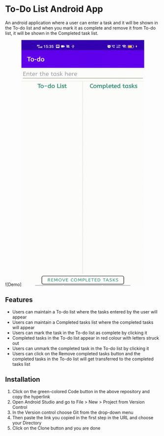 # To-Do List Android App
An android application where a user can enter a task and it will be shown in the To-do list and when you mark it as complete and remove it from To-do list, it will be shown in the Completed task list.

![Demo]<img src="https://github.com/bchinmay-star/To-do/blob/master/Screenrecording_20220202_153501.gif" width="400" height="800">

## Features
* Users can maintain a To-do list where the tasks entered by the user will appear
* Users can maintain a Completed tasks list where the completed tasks will appear
* Users can mark the task in the To-do list as complete by clicking it
* Completed tasks in the To-do list appear in red colour with letters struck out
* Users can unmark the completed task in the To-do list by clicking it
* Users can click on the Remove completed tasks button and the completed tasks in the To-do list will get transferred to the completed tasks list


## Installation
1. Click on the green-colored Code button in the above repository and copy the hyperlink
2. Open Android Studio and go to File > New > Project from Version Control
3. In the Version control choose Git from the drop-down menu
4. Then paste the link you copied in the first step in the URL and choose your Directory
5. Click on the Clone button and you are done
